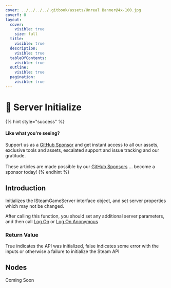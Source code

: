 ```yaml
---
cover: ../../../../.gitbook/assets/Unreal Banner@4x-100.jpg
coverY: 0
layout:
  cover:
    visible: true
    size: full
  title:
    visible: true
  description:
    visible: true
  tableOfContents:
    visible: true
  outline:
    visible: true
  pagination:
    visible: true
---
```


# 🔵 Server Initialize

{% hint style="success" %}
#### Like what you're seeing?

Support us as a [GitHub Sponsor](../../../../become-a-sponsor/) and get instant access to all our assets, exclusive tools and assets, escalated support and issue tracking and our gratitude.\
\
These articles are made possible by our [GitHub Sponsors](../../../../become-a-sponsor/) ... become a sponsor today!
{% endhint %}

## Introduction

Initializes the ISteamGameServer interface object, and set server properties which may not be changed.

After calling this function, you should set any additional server parameters, and then call [Log On](server-log-on.md) or [Log On Anonymous](server-log-on-anonymous.md)

### Return Value

True indicates the API was initialized, false indicates some error with the inputs or otherwise a failure to initialize the Steam API

## Nodes

Coming Soon
